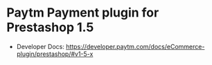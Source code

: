 # Paytm Payment plugin for Prestashop 1.5
* Developer Docs: https://developer.paytm.com/docs/eCommerce-plugin/prestashop/#v1-5-x
